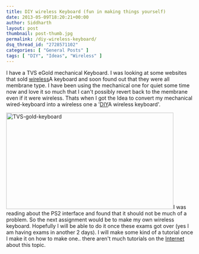 ```yaml
---
title: DIY wireless Keyboard (fun in making things yourself)
date: 2013-05-09T18:20:21+00:00
author: Siddharth
layout: post
thumbnail: post-thumb.jpg
permalink: /diy-wireless-keyboard/
dsq_thread_id: "2728571102"
categories: [ "General Posts" ]
tags: [ "DIY", "Ideas", "Wireless" ]
---
```


I have a TVS eGold mechanical Keyboard. I was looking at some websites that sold <a title="Wireless" href="http://en.wikipedia.org/wiki/Wireless" target="_blank" rel="wikipedia">wireless</a>A keyboard and soon found out that they were all membrane type. I have been using the mechanical one for quiet some time now and love it so much that I can't possibly revert back to the membrane even if it were wireless. Thats when I got the Idea to convert my mechanical wired-keyboard into a wireless one a '<a title="Do it yourself" href="http://en.wikipedia.org/wiki/Do_it_yourself" target="_blank" rel="wikipedia">DIY</a>A wireless keyboard'.

[<img class="aligncenter size-full wp-image-186" alt="TVS-gold-keyboard" src="/images/posts/2013/05/TVS-gold-keyboard.jpg" width="450" height="260" srcset="/images/posts/2013/05/TVS-gold-keyboard.jpg 450w, /images/posts/2013/05/TVS-gold-keyboard-300x173.jpg 300w" sizes="(max-width: 450px) 100vw, 450px" />](/images/posts/2013/05/TVS-gold-keyboard.jpg)I was reading about the PS2 interface and found that it should not be much of a problem. So the next assignment would be to make my own wireless keyboard. Hopefully I will be able to do it once these exams got over (yes I am having exams in another 2 days). I will make some kind of a tutorial once I make it on how to make one.. there aren't much tutorials on the <a title="Internet" href="http://en.wikipedia.org/wiki/Internet" target="_blank" rel="wikipedia">Internet</a> about this topic.
